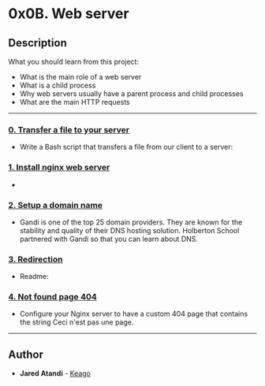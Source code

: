 # 0x0B. Web server

## Description
What you should learn from this project:

* What is the main role of a web server
* What is a child process
* Why web servers usually have a parent process and child processes
* What are the main HTTP requests

---

### [0. Transfer a file to your server](./0-transfer_file)
* Write a Bash script that transfers a file from our client to a server:


### [1. Install nginx web server](./1-install_nginx_web_server)
* 


### [2. Setup a domain name](./2-setup_a_domain_name)
* Gandi is one of the top 25 domain providers. They are known for the stability and quality of their DNS hosting solution. Holberton School partnered with Gandi so that you can learn about DNS.


### [3. Redirection](./3-redirection)
* Readme:


### [4. Not found page 404](./4-not_found_page_404)
* Configure your Nginx server to have a custom 404 page that contains the string Ceci n'est pas une page.

---

## Author
* **Jared Atandi** - [Keago](https://github.com/jaredatandi)

